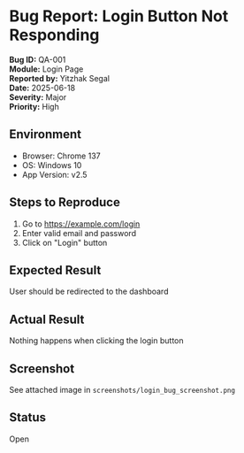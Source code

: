# Bug Report: Login Button Not Responding

**Bug ID:** QA-001  
**Module:** Login Page  
**Reported by:** Yitzhak Segal  
**Date:** 2025-06-18  
**Severity:** Major  
**Priority:** High

## Environment
- Browser: Chrome 137
- OS: Windows 10
- App Version: v2.5

## Steps to Reproduce
1. Go to https://example.com/login  
2. Enter valid email and password  
3. Click on "Login" button  

##  Expected Result
User should be redirected to the dashboard

## Actual Result
Nothing happens when clicking the login button

##  Screenshot
See attached image in `screenshots/login_bug_screenshot.png`

##  Status
Open
